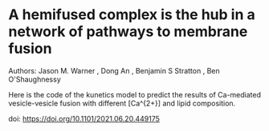 # A hemifused complex is the hub in a network of pathways to membrane fusion

Authors: Jason M. Warner , Dong An , Benjamin S Stratton , Ben O'Shaughnessy

Here is the code of the kunetics model to predict the results of Ca-mediated vesicle-vesicle fusion with different [Ca^{2+}] and lipid composition.

doi: https://doi.org/10.1101/2021.06.20.449175
